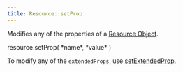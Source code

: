 ```yaml
---
title: Resource::setProp
---
```


Modifies any of the properties of a [Resource Object](resource-object).

<div class='spec' markdown='1'>
resource.setProp( *name*, *value* )
</div>

To modify any of the `extendedProps`, use [setExtendedProp](Resource-setExtendedProp).
